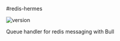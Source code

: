 #redis-hermes

![version](https://img.shields.io/badge/npm-v0.0.1-blue)

Queue handler for redis messaging with Bull
